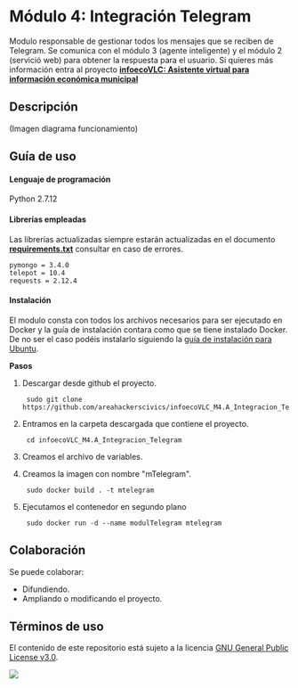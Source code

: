 # **Módulo 4: Integración Telegram**

Modulo responsable de gestionar todos los mensajes que se reciben de Telegram. Se comunica con el módulo 3 (agente inteligente) y el módulo 2 (servició web) para obtener la respuesta para el usuario. Si quieres más información entra al proyecto **[infoecoVLC: Asistente virtual para información económica municipal](https://github.com/areahackerscivics/infoecoVLC)**

## Descripción
(Imagen diagrama funcionamiento)


## Guía de uso

#### Lenguaje de programación
Python 2.7.12

#### Librerías empleadas
Las librerías actualizadas siempre estarán actualizadas en el documento [**requirements.txt**](./requirements.txt) consultar en caso de errores.

    pymongo = 3.4.0
    telepot = 10.4
    requests = 2.12.4

#### Instalación
El modulo consta con todos los archivos necesarios para ser ejecutado en Docker y la guía de instalación contara como que se tiene instalado Docker. De no ser el caso podéis instalarlo siguiendo la [guía de instalación para Ubuntu](./instalacionDocker.md).

**Pasos**
1. Descargar desde github el proyecto.

        sudo git clone https://github.com/areahackerscivics/infoecoVLC_M4.A_Integracion_Telegram.git

2. Entramos en la carpeta descargada que contiene el proyecto.

        cd infoecoVLC_M4.A_Integracion_Telegram

3. Creamos el archivo de variables.

4. Creamos la imagen con nombre "mTelegram".

        sudo docker build . -t mtelegram

5. Ejecutamos el contenedor en segundo plano

        sudo docker run -d --name modulTelegram mtelegram



## Colaboración
Se puede colaborar:
- Difundiendo.
- Ampliando o modificando el proyecto.

## Términos de uso

El contenido de este repositorio está sujeto a la licencia [GNU General Public License v3.0](https://www.gnu.org/licenses/gpl-3.0.en.html).

![](https://www.gnu.org/graphics/gplv3-127x51.png)
